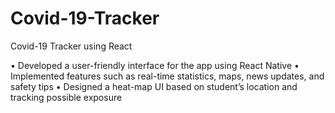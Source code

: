 # Covid-19-Tracker
Covid-19 Tracker using React

• Developed a user-friendly interface for the app using React Native
• Implemented features such as real-time statistics, maps, news updates, and safety tips
• Designed a heat-map UI based on student’s location and tracking possible exposure
